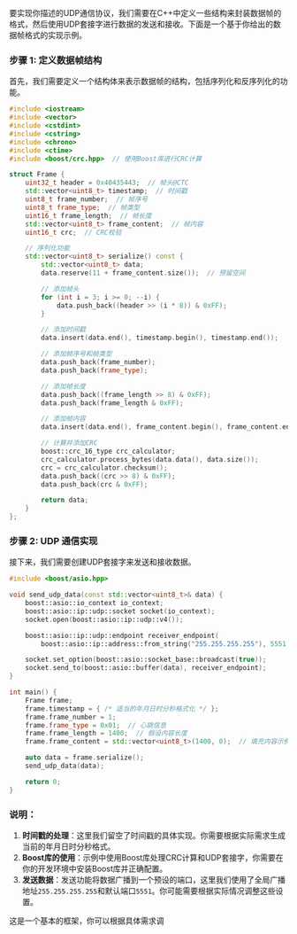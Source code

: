 要实现你描述的UDP通信协议，我们需要在C++中定义一些结构来封装数据帧的格式，然后使用UDP套接字进行数据的发送和接收。下面是一个基于你给出的数据帧格式的实现示例。

### 步骤 1: 定义数据帧结构

首先，我们需要定义一个结构体来表示数据帧的结构，包括序列化和反序列化的功能。

```cpp
#include <iostream>
#include <vector>
#include <cstdint>
#include <cstring>
#include <chrono>
#include <ctime>
#include <boost/crc.hpp>  // 使用Boost库进行CRC计算

struct Frame {
    uint32_t header = 0x40435443;  // 帧头@CTC
    std::vector<uint8_t> timestamp;  // 时间戳
    uint8_t frame_number;  // 帧序号
    uint8_t frame_type;  // 帧类型
    uint16_t frame_length;  // 帧长度
    std::vector<uint8_t> frame_content;  // 帧内容
    uint16_t crc;  // CRC校验

    // 序列化功能
    std::vector<uint8_t> serialize() const {
        std::vector<uint8_t> data;
        data.reserve(11 + frame_content.size());  // 预留空间

        // 添加帧头
        for (int i = 3; i >= 0; --i) {
            data.push_back((header >> (i * 8)) & 0xFF);
        }

        // 添加时间戳
        data.insert(data.end(), timestamp.begin(), timestamp.end());

        // 添加帧序号和帧类型
        data.push_back(frame_number);
        data.push_back(frame_type);

        // 添加帧长度
        data.push_back((frame_length >> 8) & 0xFF);
        data.push_back(frame_length & 0xFF);

        // 添加帧内容
        data.insert(data.end(), frame_content.begin(), frame_content.end());

        // 计算并添加CRC
        boost::crc_16_type crc_calculator;
        crc_calculator.process_bytes(data.data(), data.size());
        crc = crc_calculator.checksum();
        data.push_back((crc >> 8) & 0xFF);
        data.push_back(crc & 0xFF);

        return data;
    }
};
```

### 步骤 2: UDP 通信实现

接下来，我们需要创建UDP套接字来发送和接收数据。

```cpp
#include <boost/asio.hpp>

void send_udp_data(const std::vector<uint8_t>& data) {
    boost::asio::io_context io_context;
    boost::asio::ip::udp::socket socket(io_context);
    socket.open(boost::asio::ip::udp::v4());

    boost::asio::ip::udp::endpoint receiver_endpoint(
        boost::asio::ip::address::from_string("255.255.255.255"), 5551);

    socket.set_option(boost::asio::socket_base::broadcast(true));
    socket.send_to(boost::asio::buffer(data), receiver_endpoint);
}

int main() {
    Frame frame;
    frame.timestamp = { /* 适当的年月日时分秒格式化 */ };
    frame.frame_number = 1;
    frame.frame_type = 0x01;  // 心跳信息
    frame.frame_length = 1400;  // 假设内容长度
    frame.frame_content = std::vector<uint8_t>(1400, 0);  // 填充内容示例

    auto data = frame.serialize();
    send_udp_data(data);

    return 0;
}
```

### 说明：
1. **时间戳的处理**：这里我们留空了时间戳的具体实现。你需要根据实际需求生成当前的年月日时分秒格式。
2. **Boost库的使用**：示例中使用Boost库处理CRC计算和UDP套接字，你需要在你的开发环境中安装Boost库并正确配置。
3. **发送数据**：发送功能将数据广播到一个预设的端口，这里我们使用了全局广播地址`255.255.255.255`和默认端口`5551`。你可能需要根据实际情况调整这些设置。

这是一个基本的框架，你可以根据具体需求调